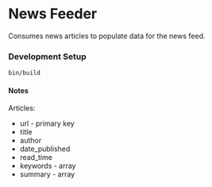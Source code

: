 # News Feeder
Consumes news articles to populate data for the news feed.

### Development Setup
    bin/build
    

#### Notes
Articles:  
* url - primary key
* title
* author
* date_published
* read_time
* keywords - array
* summary - array

